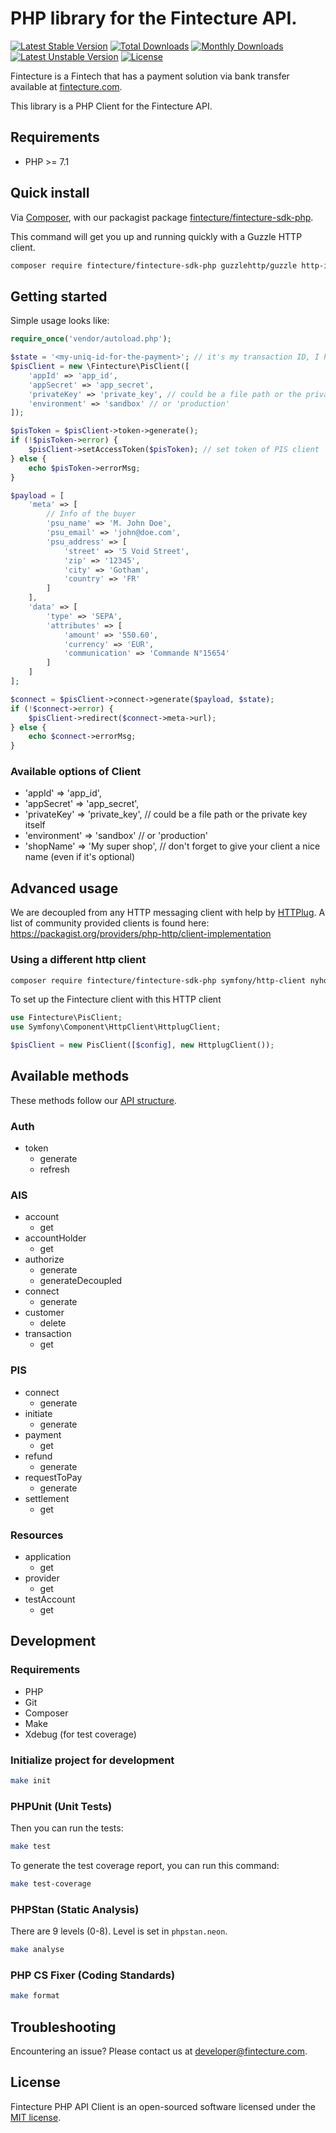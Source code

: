 # PHP library for the Fintecture API.

[![Latest Stable Version](http://poser.pugx.org/fintecture/fintecture-sdk-php/v)](https://packagist.org/packages/fintecture/fintecture-sdk-php) [![Total Downloads](http://poser.pugx.org/fintecture/fintecture-sdk-php/downloads)](https://packagist.org/packages/fintecture/fintecture-sdk-php) [![Monthly Downloads](http://poser.pugx.org/fintecture/fintecture-sdk-php/d/monthly)](https://packagist.org/packages/fintecture/fintecture-sdk-php) [![Latest Unstable Version](http://poser.pugx.org/fintecture/fintecture-sdk-php/v/unstable)](https://packagist.org/packages/fintecture/fintecture-sdk-php) [![License](http://poser.pugx.org/fintecture/fintecture-sdk-php/license)](https://packagist.org/packages/fintecture/fintecture-sdk-php)

Fintecture is a Fintech that has a payment solution via bank transfer available at [fintecture.com](https://www.fintecture.com/).

This library is a PHP Client for the Fintecture API.

## Requirements

* PHP >= 7.1

## Quick install

Via [Composer](https://getcomposer.org), with our packagist package [fintecture/fintecture-sdk-php](https://packagist.org/packages/fintecture/fintecture-sdk-php).

This command will get you up and running quickly with a Guzzle HTTP client.

```bash
composer require fintecture/fintecture-sdk-php guzzlehttp/guzzle http-interop/http-factory-guzzle
```

## Getting started

Simple usage looks like:

```php
require_once('vendor/autoload.php');

$state = '<my-uniq-id-for-the-payment>'; // it's my transaction ID, I have to generate it myself, it will be sent back in the callback
$pisClient = new \Fintecture\PisClient([
    'appId' => 'app_id',
    'appSecret' => 'app_secret',
    'privateKey' => 'private_key', // could be a file path or the private key itself
    'environment' => 'sandbox' // or 'production'
]);

$pisToken = $pisClient->token->generate();
if (!$pisToken->error) {
    $pisClient->setAccessToken($pisToken); // set token of PIS client
} else {
    echo $pisToken->errorMsg;
}

$payload = [
    'meta' => [
        // Info of the buyer
        'psu_name' => 'M. John Doe',
        'psu_email' => 'john@doe.com',
        'psu_address' => [
            'street' => '5 Void Street',
            'zip' => '12345',
            'city' => 'Gotham',
            'country' => 'FR'
        ]
    ],
    'data' => [
        'type' => 'SEPA',
        'attributes' => [
            'amount' => '550.60',
            'currency' => 'EUR',
            'communication' => 'Commande N°15654'
        ]
    ]
];

$connect = $pisClient->connect->generate($payload, $state);
if (!$connect->error) {
    $pisClient->redirect($connect->meta->url);
} else {
    echo $connect->errorMsg;
}
```

### Available options of Client

- 'appId' => 'app_id',
- 'appSecret' => 'app_secret',
- 'privateKey' => 'private_key', // could be a file path or the private key itself
- 'environment' => 'sandbox' // or 'production'
- 'shopName' => 'My super shop', // don't forget to give your client a nice name (even if it's optional)

## Advanced usage

We are decoupled from any HTTP messaging client with help by [HTTPlug](https://httplug.io).
A list of community provided clients is found here: https://packagist.org/providers/php-http/client-implementation

### Using a different http client

```bash
composer require fintecture/fintecture-sdk-php symfony/http-client nyholm/psr7
```

To set up the Fintecture client with this HTTP client

```php
use Fintecture\PisClient;
use Symfony\Component\HttpClient\HttplugClient;

$pisClient = new PisClient([$config], new HttplugClient());
```

## Available methods

These methods follow our [API structure](https://docs.fintecture.com/v2).

### Auth
- token
    - generate
    - refresh

### AIS
- account
    - get
- accountHolder
    - get
- authorize
    - generate
    - generateDecoupled
- connect
    - generate
- customer
    - delete
- transaction
    - get

### PIS
- connect
    - generate
- initiate
    - generate
- payment
    - get
- refund
    - generate
- requestToPay
    - generate
- settlement
    - get

### Resources
- application
    - get
- provider
    - get
- testAccount
    - get

## Development

### Requirements

- PHP
- Git
- Composer
- Make
- Xdebug (for test coverage)

### Initialize project for development

```bash
make init
```

### PHPUnit (Unit Tests)

Then you can run the tests:

```bash
make test
```

To generate the test coverage report, you can run this command:

```bash
make test-coverage
```

### PHPStan (Static Analysis)

There are 9 levels (0-8). Level is set in `phpstan.neon`.
```bash
make analyse
```

### PHP CS Fixer (Coding Standards)

```bash
make format
```

## Troubleshooting

Encountering an issue? Please contact us at developer@fintecture.com.

## License

Fintecture PHP API Client is an open-sourced software licensed under the [MIT license](LICENSE).
